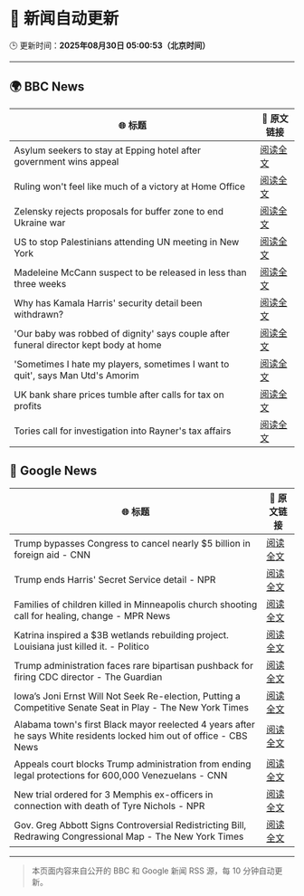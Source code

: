 # 🧠 新闻自动更新

🕒 更新时间：**2025年08月30日 05:00:53（北京时间）**

---

## 🌍 BBC News

| 🌐 标题 | 🔗 原文链接 |
|--------|-------------|
| Asylum seekers to stay at Epping hotel after government wins appeal | [阅读全文](https://www.bbc.com/news/articles/c8e1zd98k9no?at_medium=RSS&at_campaign=rss) |
| Ruling won't feel like much of a victory at Home Office | [阅读全文](https://www.bbc.com/news/articles/c7vlpdqeg4qo?at_medium=RSS&at_campaign=rss) |
| Zelensky rejects proposals for buffer zone to end Ukraine war | [阅读全文](https://www.bbc.com/news/articles/c04r0z1pr25o?at_medium=RSS&at_campaign=rss) |
| US to stop Palestinians attending UN meeting in New York | [阅读全文](https://www.bbc.com/news/articles/cjdym32z9v7o?at_medium=RSS&at_campaign=rss) |
| Madeleine McCann suspect to be released in less than three weeks | [阅读全文](https://www.bbc.com/news/articles/c2063n085d1o?at_medium=RSS&at_campaign=rss) |
| Why has Kamala Harris' security detail been withdrawn? | [阅读全文](https://www.bbc.com/news/articles/ceqy3jnl39do?at_medium=RSS&at_campaign=rss) |
| 'Our baby was robbed of dignity' says couple after funeral director kept body at home | [阅读全文](https://www.bbc.com/news/articles/cn85w4406g9o?at_medium=RSS&at_campaign=rss) |
| 'Sometimes I hate my players, sometimes I want to quit', says Man Utd's Amorim | [阅读全文](https://www.bbc.com/sport/football/articles/ckgley33q3ro?at_medium=RSS&at_campaign=rss) |
| UK bank share prices tumble after calls for tax on profits | [阅读全文](https://www.bbc.com/news/articles/cm2v3700pvqo?at_medium=RSS&at_campaign=rss) |
| Tories call for investigation into Rayner's tax affairs | [阅读全文](https://www.bbc.com/news/articles/cjw6evl4zy8o?at_medium=RSS&at_campaign=rss) |

## 📰 Google News

| 🌐 标题 | 🔗 原文链接 |
|--------|-------------|
| Trump bypasses Congress to cancel nearly $5 billion in foreign aid - CNN | [阅读全文](https://news.google.com/rss/articles/CBMijAFBVV95cUxQbC12anNMSkVwdVBxMEphc3ZNOW5iaWZtdmVaUzZkOEhIVF82dmwwaWhqSUdCZzJCbWk4c1ljRjJlOC04NF8yVVM5eFdHbldwcUdtRWY2N1M0d25VUTRZM3pNajd3bWJuOEpicFJBZV80S3lHU05hV0IwT29BaTZyenM3QVVoOFVTa01HMw?oc=5) |
| Trump ends Harris' Secret Service detail - NPR | [阅读全文](https://news.google.com/rss/articles/CBMifkFVX3lxTFBDdkdvcDRZZW5BQU9jaEk0azlFVXc0ZS0xQmloOC1QWUNHbTJFRzV2bUlFdTVUSElJQll4V1NlSDMybTdLOWNCcHRRUE5yNEdlVmp2MTV1bDVOV1F0Zmo5dGxmb3NvNi1qaWdIcXRjdGpadTZkTnlsM3JORVB5dw?oc=5) |
| Families of children killed in Minneapolis church shooting call for healing, change - MPR News | [阅读全文](https://news.google.com/rss/articles/CBMirgFBVV95cUxPbGFzOWhiNG91amJ1Sm54Q0lZQVVpXzE5ZG1MYzRZWGR3MzNySjNwWXM3RVM0Rk9hQS11dENmeURndHFkRUhPSXlZSUZBRV9DT1ZVLUpFYkJOcnJhNVZtUVV0c2cxM0dsM2RPSzYxaEs1ckktVHpMRXdGb3hXVExqaDR2bHkxMmlRUTJxbTh2cWl2ci1qdHlrSVpuYWpZSEkzOHFRamV5NUZNa1B3Wnc?oc=5) |
| Katrina inspired a $3B wetlands rebuilding project. Louisiana just killed it. - Politico | [阅读全文](https://news.google.com/rss/articles/CBMiwgFBVV95cUxOYmtaeVVUTGJPWElFb0I0ZXl2NGZWNG5tMjEwNDYyTmE1akRNekJQbl9mSEhOLW1hX09vM2dhWl83WVEtTy1ONVVzTHdlNjhCaHFFWWN1aFFMUDdmSUFUeXpOS09hc29qTk4yWDRweHhXLUtZbzFRM2hMc3o1VzR0dXBYLU1JQ1ZyQ211SlE3ZTJpZURLbDdyYjQydmlQaFd0Sm16UEloRG9NZTNlck1JNGtnNjRuR2FiRHU5dDBXWjZidw?oc=5) |
| Trump administration faces rare bipartisan pushback for firing CDC director - The Guardian | [阅读全文](https://news.google.com/rss/articles/CBMikAFBVV95cUxQdC1yMTFkZDNicnZPSkhicUZGN0pQSGFfeE9KTG1WcW00djQzN0JZSDhyU0poNEJIZEdINmluQUV4VFVPeFVHRnJlVDZrS0FOLWM5N0RpV3lNSlp5VFk1T3NVSXI0bFZtYTcyYUNuY2x2b1ZPR0U0dU1KLThNajUyTWVoekktWTJtNXRPN09nOUU?oc=5) |
| Iowa’s Joni Ernst Will Not Seek Re-election, Putting a Competitive Senate Seat in Play - The New York Times | [阅读全文](https://news.google.com/rss/articles/CBMijwFBVV95cUxNZlEzT2k0WXRvNi1IVUxoU2c3NWtTYW01SHBlT0JDcUV0Q2tnQndfMy1RUjhHWEtnUm5VR2lKNjdnTHNicDZOd2RyWi1jbmFPa0FpVjhtNGs1WU8xRWxkeEhfNjJxUTd0Nl9TcF9pSGdrME12bWZfaklqZTRPR0hJQXhDR0xURDItNXAzd0dlcw?oc=5) |
| Alabama town's first Black mayor reelected 4 years after he says White residents locked him out of office - CBS News | [阅读全文](https://news.google.com/rss/articles/CBMiiwFBVV95cUxNaktGRjNPRHJLZF9TazdmYW5SNnp0a1h6ZWpiMDdPS2ZTeEFPYmdoSkN4aG1FQmdrMEI0a2JlbTVVcTVIOGpjSTlSLVhPLVotYm50QUhjZjQzeXFCUVZkZW9Kb0N2dURsN3N5YTByUHA4dGJNaVplay1WYkJnWjJldF9lTFl2NmFxWm800gGQAUFVX3lxTFBaSjN3RENQSnBQWGlmYzFlUTRvYnd6ZzZvcVRTZHZWaERNT1VLTGRyY19WaENJZS1SV29NS2s3R0ltUVhNazQ5QWhDNDdqVFo0Y1Q1ZW5QRVhaY0VLVTVJQWJCR2pTMXE2NWRPUm9ub29jbXBGakJkT3BjMHBCUk9lNHVKLWJZZFBhbGFjNEgzRA?oc=5) |
| Appeals court blocks Trump administration from ending legal protections for 600,000 Venezuelans - CNN | [阅读全文](https://news.google.com/rss/articles/CBMigwFBVV95cUxNc05BS0dOdERnOTYtaGMwdGhTbHJIVDQtRzBUUnV1Wjc0SGxBV1lXUTZHOGJtVVhMZFlHVWdKTjdjQXNyYXhjaDdwZXpUSmNJaDhVaTJmQ3p2b1NrbWFDZjBKVFZ6YlpRUFE5M2QySjF6aWNEWWlyd0ZEcUFVVmJGRTkxcw?oc=5) |
| New trial ordered for 3 Memphis ex-officers in connection with death of Tyre Nichols - NPR | [阅读全文](https://news.google.com/rss/articles/CBMihAFBVV95cUxPakUwQ2h3WG4zckJEcHhzSm9JZ0x4UlpBSUgxMC1KSTltcVFMM3Z3dU1lRG9fc0kzaFdwNW1Ec1diUU4zZzgwSlJvOThzU3RvVnpmZDhzYy1KWDd6bmFxRjJtc05UWnBsbWNOdno0Qk5BWkxwRk90dVptbGctQjBscU5ORWo?oc=5) |
| Gov. Greg Abbott Signs Controversial Redistricting Bill, Redrawing Congressional Map - The New York Times | [阅读全文](https://news.google.com/rss/articles/CBMimgFBVV95cUxNS1JSTUFpR0l5TVBhN3liOWRFc2tkM3hISXZrcXFRS1g0RFo0ekRaQkNBcnpfOFZnalRZT2RiNmhCWUZjWllWeGhYX2lEbjZhWGN3NmFZdUgyWWpBaXBQNmJDLThJNlE5NGM2bTBfcHFTR0EwWTlSQXc4X09OSlNxV3FKNzBuUEFtVno3eVFBT1dvVW1jSzZrc1lR?oc=5) |

---
> 本页面内容来自公开的 BBC 和 Google 新闻 RSS 源，每 10 分钟自动更新。